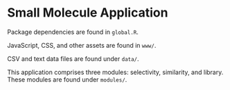 # Small Molecule Application

Package dependencies are found in `global.R`. 

JavaScript, CSS, and other assets are found in `www/`. 

CSV and text data files are found under `data/`. 

This application comprises three modules: selectivity, similarity, and library. These modules are found under `modules/`. 
